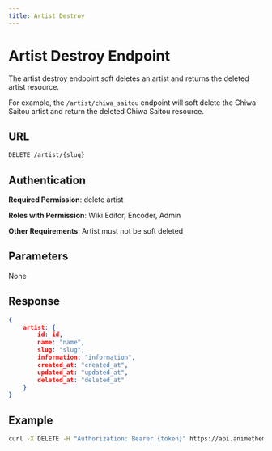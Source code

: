 ```yaml
---
title: Artist Destroy
---
```


# Artist Destroy Endpoint

The artist destroy endpoint soft deletes an artist and returns the deleted artist resource.

For example, the `/artist/chiwa_saitou` endpoint will soft delete the Chiwa Saitou artist and return the deleted Chiwa Saitou resource.

## URL

```sh
DELETE /artist/{slug}
```

## Authentication

**Required Permission**: delete artist

**Roles with Permission**: Wiki Editor, Encoder, Admin

**Other Requirements**: Artist must not be soft deleted

## Parameters

None

## Response

```json
{
    artist: {
        id: id,
        name: "name",
        slug: "slug",
        information: "information",
        created_at: "created_at",
        updated_at: "updated_at",
        deleted_at: "deleted_at"
    }
}
```

## Example

```bash
curl -X DELETE -H "Authorization: Bearer {token}" https://api.animethemes.moe/artist/chiwa_saitou
```
